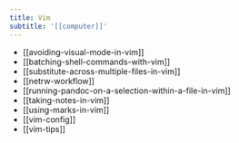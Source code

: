 ```yaml
---
title: Vim
subtitle: '[[computer]]'
---
```


- [[avoiding-visual-mode-in-vim]]
- [[batching-shell-commands-with-vim]]
- [[substitute-across-multiple-files-in-vim]]
- [[netrw-workflow]]
- [[running-pandoc-on-a-selection-within-a-file-in-vim]]
- [[taking-notes-in-vim]]
- [[using-marks-in-vim]]
- [[vim-config]]
- [[vim-tips]]

